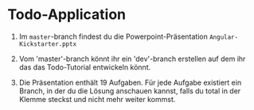 # Todo-Application

1. Im `master`-branch findest du die Powerpoint-Präsentation `Angular-Kickstarter.pptx`

2. Vom 'master'-branch könnt ihr ein 'dev'-branch erstellen auf dem ihr das das Todo-Tutorial entwickeln könnt.

3. Die Präsentation enthält 19 Aufgaben. Für jede Aufgabe existiert ein Branch, in der du die Lösung anschauen kannst, falls du total in der Klemme steckst und nicht mehr weiter kommst.
